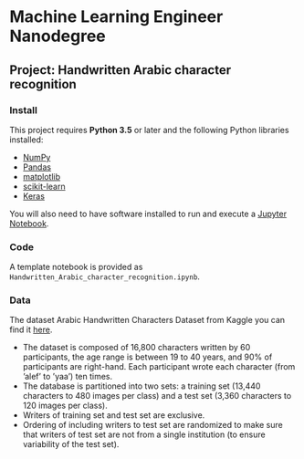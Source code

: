# Machine Learning Engineer Nanodegree
## Project: Handwritten Arabic character recognition

### Install

This project requires **Python 3.5** or later and the following Python libraries installed:

- [NumPy](http://www.numpy.org/)
- [Pandas](http://pandas.pydata.org)
- [matplotlib](http://matplotlib.org/)
- [scikit-learn](http://scikit-learn.org/0.17/install.html)
- [Keras](https://keras.io/)

You will also need to have software installed to run and execute a [Jupyter Notebook](http://ipython.org/notebook.html).
### Code

A template notebook is provided as `Handwritten_Arabic_character_recognition.ipynb`.
### Data
The dataset Arabic Handwritten Characters Dataset from Kaggle you can find it [here](https://www.kaggle.com/mloey1/ahcd1).
* The dataset is composed of 16,800 characters written by 60 participants, the age range is between 19 to 40 years, and 90% of participants are right-hand. Each participant wrote each character (from ’alef’ to ’yaa’) ten times.
* The database is partitioned into two sets: a training set (13,440 characters to 480 images per class) and a test set (3,360 characters to 120 images per class).
* Writers of training set and test set are exclusive.
* Ordering of including writers to test set are randomized to make sure that writers of test set are not from a single institution (to ensure variability of the test set).
